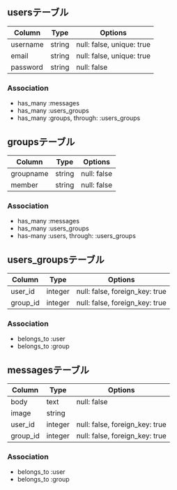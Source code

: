 ## usersテーブル

|Column|Type|Options|
|------|----|-------|
|username|string|null: false, unique: true|
|email|string|null: false, unique: true|
|password|string|null: false|

### Association
- has_many :messages
- has_many :users_groups
- has_many :groups, through: :users_groups

## groupsテーブル

|Column|Type|Options|
|------|----|-------|
|groupname|string|null: false|
|member|string|null: false|

### Association
- has_many :messages
- has_many :users_groups
- has-many :users, through: :users_groups

## users_groupsテーブル

|Column|Type|Options|
|------|----|-------|
|user_id|integer|null: false, foreign_key: true|
|group_id|integer|null: false, foreign_key: true|

### Association
- belongs_to :user
- belongs_to :group

## messagesテーブル

|Column|Type|Options|
|------|----|-------|
|body|text|null: false|
|image|string||
|user_id|integer|null: false, foreign_key: true|
|group_id|integer|null: false, foreign_key: true|

### Association
- belongs_to :user
- belongs_to :group
